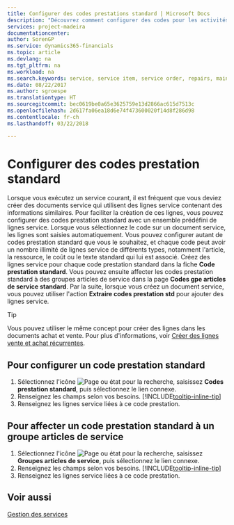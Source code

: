 ```yaml
---
title: Configurer des codes prestations standard | Microsoft Docs
description: "Découvrez comment configurer des codes pour les activités de service que vous effectuez souvent."
services: project-madeira
documentationcenter: 
author: SorenGP
ms.service: dynamics365-financials
ms.topic: article
ms.devlang: na
ms.tgt_pltfrm: na
ms.workload: na
ms.search.keywords: service, service item, service order, repairs, maintenance
ms.date: 08/22/2017
ms.author: sgroespe
ms.translationtype: HT
ms.sourcegitcommit: bec0619be0a65e3625759e13d2866ac615d7513c
ms.openlocfilehash: 2d617fa06ea18d6e74f473600020f14d8f286d98
ms.contentlocale: fr-ch
ms.lasthandoff: 03/22/2018

---
```


# <a name="set-up-standard-service-codes"></a>Configurer des codes prestation standard
Lorsque vous exécutez un service courant, il est fréquent que vous deviez créer des documents service qui utilisent des lignes service contenant des informations similaires. Pour faciliter la création de ces lignes, vous pouvez configurer des codes prestation standard avec un ensemble prédéfini de lignes service. Lorsque vous sélectionnez le code sur un document service, les lignes sont saisies automatiquement. Vous pouvez configurer autant de codes prestation standard que vous le souhaitez, et chaque code peut avoir un nombre illimité de lignes service de différents types, notamment l'article, la ressource, le coût ou le texte standard qui lui est associé. Créez des lignes service pour chaque code prestation standard dans la fiche **Code prestation standard**. Vous pouvez ensuite affecter les codes prestation standard à des groupes articles de service dans la page **Codes gpe articles de service standard**. Par la suite, lorsque vous créez un document service, vous pouvez utiliser l'action **Extraire codes prestation std** pour ajouter des lignes service.  
  
> [!Tip]
>  Vous pouvez utiliser le même concept pour créer des lignes dans les documents achat et vente. Pour plus d'informations, voir [Créer des lignes vente et achat récurrentes](sales-how-work-standard-lines.md).    
  
## <a name="to-set-up-a-standard-service-code"></a>Pour configurer un code prestation standard    
1. Sélectionnez l'icône ![Page ou état pour la recherche](media/ui-search/search_small.png "Page ou état pour la recherche"), saisissez **Codes prestation standard**, puis sélectionnez le lien connexe.  
2. Renseignez les champs selon vos besoins. [!INCLUDE[tooltip-inline-tip](includes/tooltip-inline-tip_md.md)]  
4. Renseignez les lignes service liées à ce code prestation.  

## <a name="to-assign-a-standard-service-code-to-a-service-item-group"></a>Pour affecter un code prestation standard à un groupe articles de service
1. Sélectionnez l'icône ![Page ou état pour la recherche](media/ui-search/search_small.png "Page ou état pour la recherche"), saisissez **Groupes articles de service**, puis sélectionnez le lien connexe.  
2. Renseignez les champs selon vos besoins. [!INCLUDE[tooltip-inline-tip](includes/tooltip-inline-tip_md.md)]
3. Renseignez les lignes service liées à ce code prestation.  

## <a name="see-also"></a>Voir aussi
[Gestion des services](service-service.md)
